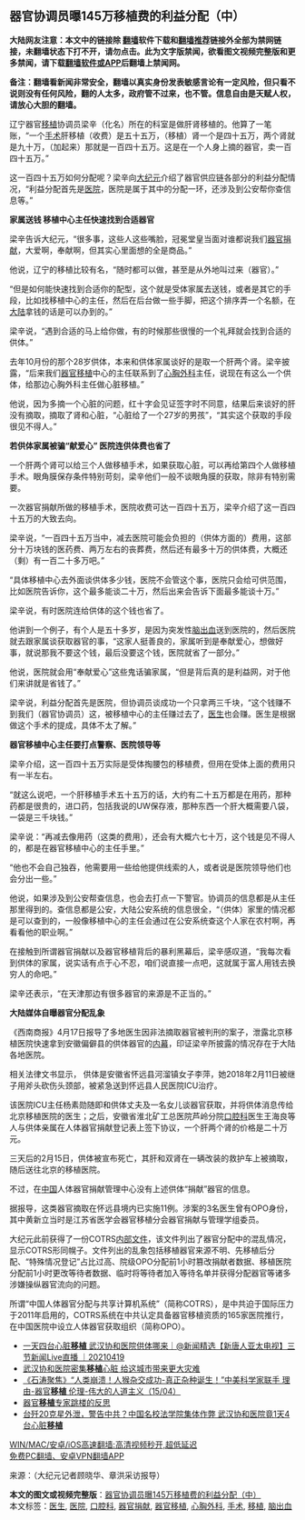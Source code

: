  <h2>器官协调员曝145万移植费的利益分配（中）</h2> <p class="notice"><b>大陆网友注意：本文中的链接除 <a href="https://github.com/bannedbook/fanqiang" >翻墙</a>软件下载和<a href="https://github.com/killgcd/justmysocks/blob/master/README.md">翻墙推荐</a>链接外全部为禁网链接，未翻墙状态下打不开，请勿点击。此为文字版禁闻，欲看图文视频完整版和更多禁闻，请下载<a href="https://github.com/bannedbook/fanqiang">翻墙软件或APP</a>后翻墙上禁闻网。</p><p>备注：翻墙看新闻非常安全，翻墙以真实身份发表敏感言论有一定风险，但只看不说则没有任何风险，翻的人太多，政府管不过来，也不管。信息自由是天赋人权，请放心大胆的翻墙。</b></p>  <div class="entry"> <p></p> <p>辽宁器官<a href="https://www.bannedbook.org/bnews/tag/%E7%A7%BB%E6%A4%8D/" class="st_tag internal_tag" rel="tag" title="标签 移植 下的日志">移植</a>协调员梁辛（化名）所在的科室是做肝肾移植的。他算了一笔账，“一个<a href="https://www.bannedbook.org/bnews/tag/%e6%89%8b%e6%9c%af/" class="st_tag internal_tag" rel="tag" title="标签 手术 下的日志">手术</a>肝移植（收费）是五十五万，（移植）肾一个是四十五万，两个肾就是九十万，（加起来）那就是一百四十五万。这是在一个人身上摘的器官，卖一百四十五万。”</p> <p>这一百四十五万如何分配呢？梁辛向<span class='wp_keywordlink_affiliate'><a href="http://www.epochtimes.com/" title="大纪元" target="_blank">大纪元</a></span>介绍了器官供应链各部分的利益分配情况，“利益分配首先是<a href="https://www.bannedbook.org/bnews/tag/%E5%8C%BB%E9%99%A2/" class="st_tag internal_tag" rel="tag" title="标签 医院 下的日志">医院</a>，医院是属于其中的分配一环，还涉及到公安帮你查信息等。”</p> <p><strong>家属送钱 移植中心主任快速找到合适器官</strong></p> <p>梁辛告诉大纪元，“很多事，这些人这些嘴脸，冠冕堂皇当面对谁都说我们<a href="https://www.bannedbook.org/bnews/tag/%E5%99%A8%E5%AE%98%E6%8D%90%E7%8C%AE/" class="st_tag internal_tag" rel="tag" title="标签 器官捐献 下的日志">器官捐献</a>，大爱啊，奉献啊，但其实心里面想的全是商品。”</p> <p>他说，辽宁的移植比较有名，“随时都可以做，甚至是从外地叫过来（器官）。”</p> <p>“但是如何能快速找到合适你的配型，这个就是受体家属去送钱，或者是其它的手段，比如找移植中心的主任，然后在后台做一些手脚，把这个排序弄一个名额，在<span class='wp_keywordlink_affiliate'><a href="https://www.bannedbook.org/" title="大陆" target="_blank">大陆</a></span>拿钱的话是可以办到的。”</p> <p>梁辛说，“遇到合适的马上给你做，有的时候那些很慢的一个礼拜就会找到合适的供体。”</p> <p>去年10月份的那个28岁供体，本来和供体家属谈好的是取一个肝两个肾。梁辛披露，“后来我们<a href="https://www.bannedbook.org/bnews/tag/%E5%99%A8%E5%AE%98%E7%A7%BB%E6%A4%8D/" class="st_tag internal_tag" rel="tag" title="标签 器官移植 下的日志">器官移植</a>中心的主任联系到了<a href="https://www.bannedbook.org/bnews/tag/%e5%bf%83%e8%83%b8%e5%a4%96%e7%a7%91/" class="st_tag internal_tag" rel="tag" title="标签 心胸外科 下的日志">心胸外科</a>主任，说现在有这么一个供体，给那边心胸外科主任做心脏移植。”</p>  <p>他说，因为多摘一个心脏的问题，红十字会见证签字时不同意，结果后来谈好的肝没有摘取，摘取了肾和心脏，“心脏给了一个27岁的男孩”，“其实这个获取的手段很见不得人。”</p> <p><strong>若供体家属被骗“献爱心” 医院连供体费也省了</strong></p> <p>一个肝两个肾可以给三个人做移植手术，如果获取心脏，可以再给第四个人做移植手术。眼角膜保存条件特别苛刻，梁辛他们一般不谈眼角膜的获取，除非有特别需要。</p> <p>一次器官捐献所做的移植手术，医院收费可达一百四十五万，梁辛介绍了这一百四十五万的大致去向。</p> <p>梁辛说，“一百四十五万当中，减去医院可能会负担的（供体方面的）费用，这部分十万块钱的医药费、两万左右的丧葬费，然后还有最多十万的供体费，大概还（剩）有一百二十多万吧。”</p> <p>“具体移植中心去外面谈供体多少钱，医院不会管这个事，医院只会给可供范围，比如医院告诉你，这个最多能谈二十万，然后出来会告诉下面最多能谈十万。”</p> <p>梁辛说，有时医院连给供体的这个钱也省了。</p> <p>他讲到一个例子，有个人是五十多岁，是因为突发性<a href="https://www.bannedbook.org/bnews/tag/%E8%84%91%E5%87%BA%E8%A1%80/" class="st_tag internal_tag" rel="tag" title="标签 脑出血 下的日志">脑出血</a>送到医院的，然后医院就去跟家属谈获取器官的事，“这家人挺善良的，家属听到是奉献爱心，想做好事，就说那我不要这个钱，最后没要这个钱，医院就省了一部分。”</p> <p>他说，医院就会用“奉献爱心”这些鬼话骗家属，“但是背后真的是利益网，对于他们来讲就是省钱了。”</p>  <p>梁辛说，利益分配首先是医院，但协调员谈成功一个只拿两三千块，“这个钱赚不到我们（器官协调员）这，被移植中心的主任赚过去了，<a href="https://www.bannedbook.org/bnews/tag/%e5%8c%bb%e7%94%9f/" class="st_tag internal_tag" rel="tag" title="标签 医生 下的日志">医生</a>也会赚。医生是根据做这个手术的提成，具体不太了解。”</p> <p><strong>器官移植中心主任要打点警察、医院领导等</strong></p> <p>梁辛介绍，这一百四十五万实际是受体掏腰包的移植费，但用在受体上面的费用只有一半左右。</p> <p>“就这么说吧，一个肝移植手术五十五万的话，大约有二十五万都是在用药，那种药都是很贵的，进口药，包括我说的UW保存液，那种东西一个肝大概需要八袋，一袋是三千块钱。”</p> <p>梁辛说：“再减去像用药（这类的费用），还会有大概六七十万，这个钱是见不得人的，都是在器官移植中心的主任手里。”</p> <p>“他也不会自己独吞，他需要用一些给他提供线索的人，或者说是医院领导他们也会分出一些。”</p> <p>他说，如果涉及到公安帮查信息，也会去打点一下警官。协调员的信息都是从主任那里得到的。查信息都是公安，大陆公安系统的信息很全，“（供体）家里的情况都是可以查到的，一般像移植中心的主任会通过在公安系统查这个人家在农村啊，再看看他的职业啊。”</p> <p>在接触到所谓器官捐献以及器官移植背后的暴利黑幕后，梁辛感叹道，“我每次看到供体的家属，说实话有点于心不忍，咱们说直接一点吧，这就属于富人用钱去换穷人的命吧。”</p> <p>梁辛还表示，“在天津那边有很多器官的来源是不正当的。”</p>  <p><strong>大陆媒体自曝器官分配乱象</strong></p> <p>《西南商报》4月17日报导了多地医生因非法摘取器官被判刑的案子，泄露北京移植医院快速拿到安徽偏僻县的供体器官的<span class='wp_keywordlink_affiliate'><a href="https://www.bannedbook.org/bnews/ccpdope/" title="中共高层内幕" target="_blank">内幕</a></span>，印证梁辛所披露的情况存在于大陆各地医院。</p> <p>相关法律文书显示， 供体是安徽省怀远县河溜镇女子李萍，她2018年2月11日被继子用斧头砍伤头颈部，被紧急送到怀远县人民医院ICU治疗。</p> <p>该医院ICU主任杨素勋随即和供体丈夫及一名女儿谈器官获取，并将供体消息传给北京移植医院的医生；之后，安徽省淮北矿工总医院芦岭分院<a href="https://www.bannedbook.org/bnews/tag/%e5%8f%a3%e8%85%94%e7%a7%91/" class="st_tag internal_tag" rel="tag" title="标签 口腔科 下的日志">口腔科</a>医生王海良等人与供体亲属在人体器官捐献登记表上签下协议，一个肝两个肾的价格是二十万元。</p> <p>三天后的2月15日，供体被宣布死亡，其肝和双肾在一辆改装的救护车上被摘取，随后送往北京的移植医院。</p> <p>不过，在<span class='wp_keywordlink_affiliate'><a href="https://www.bannedbook.org/" title="中国" target="_blank">中国</a></span>人体器官捐献管理中心没有上述供体“捐献”器官的信息。</p> <p>据报导，这类器官摘取在怀远县境内已实施11例。涉案的3名医生曾有OPO身份，其中黄新立当时是江苏省医学会器官移植分会器官捐献与管理学组委员。</p> <p>大纪元此前获得了一份COTRS<span class='wp_keywordlink'><a href="https://www.bannedbook.org/forum34/" title="中共内部文件 中共保密文件 解密文件" target="_blank">内部文件</a></span>，该文件列出了器官分配中的混乱情况，显示COTRS形同幌子。文件列出的乱象包括移植器官来源不明、先移植后分配、“特殊情况登记”占比过高、院级OPO分配前1小时篡改捐献者数据、移植医院分配前1小时更改等待者数据、临时将等待者加入等待名单并获得分配器官等诸多涉嫌操纵器官流向的问题。</p> <p>所谓“中国人体器官分配与共享计算机系统”（简称COTRS），是中共迫于国际压力于2011年启用的，COTRS系统在中共认定具备器官移植资质的165家医院推行，在中国医院中设立人体器官获取组织（简称OPO）。</p>  <ul class='op-related-articles' title='相关阅读'> <li><a href='https://www.bannedbook.org/bnews/bannedvideo/20210419/1529275.html' target='_blank'>一天四台心脏<b>移植</b> 武汉协和医院供体哪来｜@新闻精选【新唐人亚太电视】三节新闻Live直播 ｜20210419</a></li> <li><a href='https://www.bannedbook.org/bnews/ccpdope/20210417/1527896.html' target='_blank'>武汉协和医院密集<b>移植</b>心脏 给这城市带来更大灾难</a></li> <li><a href='https://www.bannedbook.org/bnews/bannedvideo/20210416/1527341.html' target='_blank'>《石涛聚焦》“人类崩溃！人猴杂交成功-真正杂种诞生！”中美科学家联手 理由-器官<b>移植</b> 伦理-伟大的人道主义（15/04）</a></li> <li><a href='https://www.bannedbook.org/bnews/bannedvideo/20210413/1525112.html' target='_blank'>器官<b>移植</b>专家跳楼的反思</a></li> <li><a href='https://www.bannedbook.org/bnews/cnnews/20210412/1524301.html' target='_blank'>台歼20克星外泄，警告中共？中国名校法学院集体作弊 武汉协和医院竟1天4台心脏<b>移植</b></a></li> </ul> <p class="texttj"> <a href="https://github.com/bannedbook/fanqiang/wiki/V2ray%E6%9C%BA%E5%9C%BA" target="_blank">WIN/MAC/安卓/iOS高速翻墙:高清视频秒开,超低延迟</a><br/> <a href="https://github.com/bannedbook/fanqiang/wiki/%E7%A6%81%E9%97%BB%E7%BD%91%E5%AE%89%E5%8D%93%E7%BF%BB%E5%A2%99%E6%96%B0%E9%97%BBAPP" target="_blank">免费PC翻墙、安卓VPN翻墙APP</a></p><p>来源：（大纪元记者顾晓华、章洪采访报导）</p><a name='sharetosocial'></a>       <div><b>本文的图文或视频完整版</b>：<a href='https://www.bannedbook.org/bnews/cbnews/20210423/1531986.html'>器官协调员曝145万移植费的利益分配（中）</a></div>  </div><!--END ENTRY--> <div class="postfooter"> <div>本文标签：<a href="https://www.bannedbook.org/bnews/tag/%e5%8c%bb%e7%94%9f/" rel="tag">医生</a>, <a href="https://www.bannedbook.org/bnews/tag/%E5%8C%BB%E9%99%A2/" rel="tag">医院</a>, <a href="https://www.bannedbook.org/bnews/tag/%e5%8f%a3%e8%85%94%e7%a7%91/" rel="tag">口腔科</a>, <a href="https://www.bannedbook.org/bnews/tag/%E5%99%A8%E5%AE%98%E6%8D%90%E7%8C%AE/" rel="tag">器官捐献</a>, <a href="https://www.bannedbook.org/bnews/tag/%E5%99%A8%E5%AE%98%E7%A7%BB%E6%A4%8D/" rel="tag">器官移植</a>, <a href="https://www.bannedbook.org/bnews/tag/%e5%bf%83%e8%83%b8%e5%a4%96%e7%a7%91/" rel="tag">心胸外科</a>, <a href="https://www.bannedbook.org/bnews/tag/%e6%89%8b%e6%9c%af/" rel="tag">手术</a>, <a href="https://www.bannedbook.org/bnews/tag/%E7%A7%BB%E6%A4%8D/" rel="tag">移植</a>, <a href="https://www.bannedbook.org/bnews/tag/%E8%84%91%E5%87%BA%E8%A1%80/" rel="tag">脑出血</a></div>  </div><!--END POSTFOOTER--> 